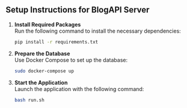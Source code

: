 ## Setup Instructions for BlogAPI Server

1. **Install Required Packages**  
   Run the following command to install the necessary dependencies:  
   ```bash
   pip install -r requirements.txt
   ```

2. **Prepare the Database**  
   Use Docker Compose to set up the database:  
   ```bash
   sudo docker-compose up
   ```

3. **Start the Application**  
   Launch the application with the following command:  
   ```bash
   bash run.sh
   ```
